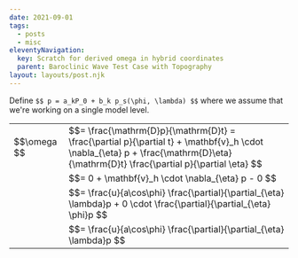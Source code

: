 ```yaml
---
date: 2021-09-01
tags:
  - posts
  - misc
eleventyNavigation:
  key: Scratch for derived omega in hybrid coordinates
  parent: Baroclinic Wave Test Case with Topography
layout: layouts/post.njk
---
```



Define `$$ p = a_kP_0 + b_k p_s(\phi, \lambda) $$`
where we assume that we're working on a single model level.

<table class="eqn">
  <tr>
    <td>$$\omega $$</td><td>$$= \frac{\mathrm{D}p}{\mathrm{D}t} = \frac{\partial p}{\partial t} + \mathbf{v}_h \cdot \nabla_{\eta} p + \frac{\mathrm{D}\eta}{\mathrm{D}t} \frac{\partial p}{\partial \eta} $$</td>
  </tr>
  <tr>
    <td></td><td>$$=  0 + \mathbf{v}_h \cdot \nabla_{\eta} p - 0 $$</td>
  </tr>
  <tr>
    <td></td><td>$$=  \frac{u}{a\cos\phi} \frac{\partial}{\partial_{\eta} \lambda}p + 0 \cdot \frac{\partial}{\partial_{\eta} \phi}p  $$</td>
  </tr>
  <tr>
    <td></td><td>$$=  \frac{u}{a\cos\phi} \frac{\partial}{\partial_{\eta} \lambda}p   $$</td>
  </tr>
</table>







